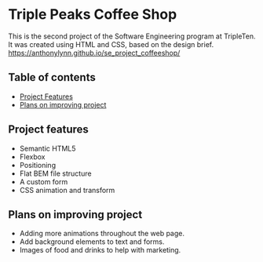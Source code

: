 # Triple Peaks Coffee Shop

This is the second project of the Software Engineering program at TripleTen. It was created using HTML and CSS, based on the design brief.
https://anthonylynn.github.io/se_project_coffeeshop/

## Table of contents

- [Project Features](#Project-features)
- [Plans on improving project](#Plans-on-improving-project)

## Project features

- Semantic HTML5
- Flexbox
- Positioning
- Flat BEM file structure
- A custom form
- CSS animation and transform

## Plans on improving project

- Adding more animations throughout the web page.
- Add background elements to text and forms.
- Images of food and drinks to help with marketing.
